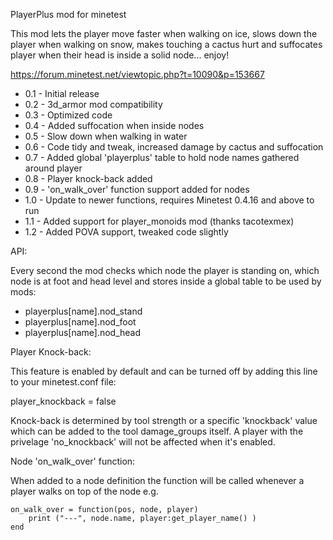 PlayerPlus mod for minetest

This mod lets the player move faster when walking on ice, slows down the player
when walking on snow, makes touching a cactus hurt and suffocates player when
their head is inside a solid node... enjoy!

https://forum.minetest.net/viewtopic.php?t=10090&p=153667

- 0.1 - Initial release
- 0.2 - 3d_armor mod compatibility
- 0.3 - Optimized code
- 0.4 - Added suffocation when inside nodes
- 0.5 - Slow down when walking in water
- 0.6 - Code tidy and tweak, increased damage by cactus and suffocation
- 0.7 - Added global 'playerplus' table to hold node names gathered around player
- 0.8 - Player knock-back added
- 0.9 - 'on_walk_over' function support added for nodes
- 1.0 - Update to newer functions, requires Minetest 0.4.16 and above to run
- 1.1 - Added support for player_monoids mod (thanks tacotexmex)
- 1.2 - Added POVA support, tweaked code slightly

API:

Every second the mod checks which node the player is standing on, which node is
at foot and head level and stores inside a global table to be used by mods:

- playerplus[name].nod_stand
- playerplus[name].nod_foot
- playerplus[name].nod_head


Player Knock-back:

This feature is enabled by default and can be turned off by adding this line to
your minetest.conf file:

player_knockback = false


Knock-back is determined by tool strength or a specific 'knockback' value which
can be added to the tool damage_groups itself.  A player with the privelage
'no_knockback' will not be affected when it's enabled.


Node 'on_walk_over' function:

When added to a node definition the function will be called whenever a player
walks on top of the node e.g.

	on_walk_over = function(pos, node, player)
		print ("---", node.name, player:get_player_name() )
	end
